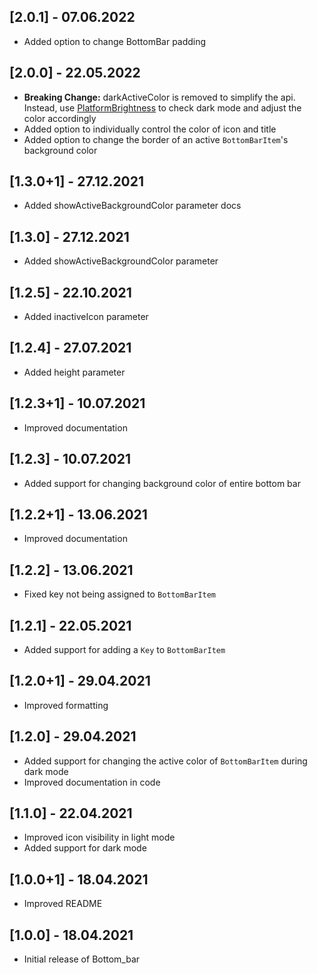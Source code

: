 ## [2.0.1] - 07.06.2022
* Added option to change BottomBar padding

## [2.0.0] - 22.05.2022
* **Breaking Change:** darkActiveColor is removed to simplify the api. Instead, use [PlatformBrightness](https://stackoverflow.com/a/56307575) to check dark mode and adjust the color accordingly
* Added option to individually control the color of icon and title
* Added option to change the border of an active `BottomBarItem`'s background color

## [1.3.0+1] - 27.12.2021
* Added showActiveBackgroundColor parameter docs

## [1.3.0] - 27.12.2021
* Added showActiveBackgroundColor parameter

## [1.2.5] - 22.10.2021
* Added inactiveIcon parameter

## [1.2.4] - 27.07.2021
* Added height parameter

## [1.2.3+1] - 10.07.2021
* Improved documentation

## [1.2.3] - 10.07.2021
* Added support for changing background color of entire bottom bar

## [1.2.2+1] - 13.06.2021

* Improved documentation

## [1.2.2] - 13.06.2021

* Fixed key not being assigned to `BottomBarItem`

## [1.2.1] - 22.05.2021

* Added support for adding a `Key` to `BottomBarItem`

## [1.2.0+1] - 29.04.2021

* Improved formatting

## [1.2.0] - 29.04.2021

* Added support for changing the active color of `BottomBarItem` during dark mode
* Improved documentation in code

## [1.1.0] - 22.04.2021

* Improved icon visibility in light mode
* Added support for dark mode

## [1.0.0+1] - 18.04.2021

* Improved README

## [1.0.0] - 18.04.2021

* Initial release of Bottom_bar
